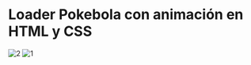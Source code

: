 # Loader Pokebola con animación en HTML y CSS
![2](https://github.com/user-attachments/assets/9a7a3220-f4aa-402b-8b80-25e6d55b5a2d)
![1](https://github.com/user-attachments/assets/dfe5f17b-db40-4724-b850-f7c65d5048ef)
